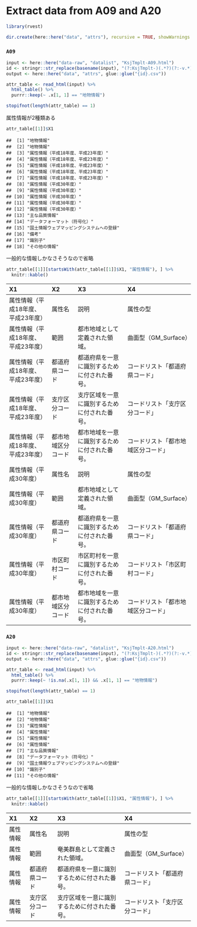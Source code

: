 Extract data from A09 and A20
================

``` r
library(rvest)

dir.create(here::here("data", "attrs"), recursive = TRUE, showWarnings = FALSE)
```

### `A09`

``` r
input <- here::here("data-raw", "datalist", "KsjTmplt-A09.html")
id <- stringr::str_replace(basename(input), "(?:KsjTmplt-)(.*?)(?:-v.*)?(?:\\.html)", "\\1")
output <- here::here("data", "attrs", glue::glue("{id}.csv"))

attr_table <- read_html(input) %>% 
  html_table() %>% 
  purrr::keep(~ .x[1, 1] == "地物情報")

stopifnot(length(attr_table) == 1)
```

属性情報が2種類ある

``` r
attr_table[[1]]$X1
```

    ##  [1] "地物情報"                                
    ##  [2] "地物情報"                                
    ##  [3] "属性情報（平成18年度、平成23年度）"      
    ##  [4] "属性情報（平成18年度、平成23年度）"      
    ##  [5] "属性情報（平成18年度、平成23年度）"      
    ##  [6] "属性情報（平成18年度、平成23年度）"      
    ##  [7] "属性情報（平成18年度、平成23年度）"      
    ##  [8] "属性情報（平成30年度）"                  
    ##  [9] "属性情報（平成30年度）"                  
    ## [10] "属性情報（平成30年度）"                  
    ## [11] "属性情報（平成30年度）"                  
    ## [12] "属性情報（平成30年度）"                  
    ## [13] "主な品質情報"                            
    ## [14] "データフォーマット（符号化）"            
    ## [15] "国土情報ウェブマッピングシステムへの登録"
    ## [16] "備考"                                    
    ## [17] "識別子"                                  
    ## [18] "その他の情報"

一般的な情報しかなさそうなので省略

``` r
attr_table[[1]][startsWith(attr_table[[1]]$X1, "属性情報"), ] %>% 
  knitr::kable()
```

| X1                                 | X2                 | X3                                           | X4                                 |
|:-----------------------------------|:-------------------|:---------------------------------------------|:-----------------------------------|
| 属性情報（平成18年度、平成23年度） | 属性名             | 説明                                         | 属性の型                           |
| 属性情報（平成18年度、平成23年度） | 範囲               | 都市地域として定義された領域。               | 曲面型（GM\_Surface）              |
| 属性情報（平成18年度、平成23年度） | 都道府県コード     | 都道府県を一意に識別するために付された番号。 | コードリスト「都道府県コード」     |
| 属性情報（平成18年度、平成23年度） | 支庁区分コード     | 支庁区域を一意に識別するために付された番号。 | コードリスト「支庁区分コード」     |
| 属性情報（平成18年度、平成23年度） | 都市地域区分コード | 都市地域を一意に識別するために付された番号。 | コードリスト「都市地域区分コード」 |
| 属性情報（平成30年度）             | 属性名             | 説明                                         | 属性の型                           |
| 属性情報（平成30年度）             | 範囲               | 都市地域として定義された領域。               | 曲面型（GM\_Surface）              |
| 属性情報（平成30年度）             | 都道府県コード     | 都道府県を一意に識別するために付された番号。 | コードリスト「都道府県コード」     |
| 属性情報（平成30年度）             | 市区町村コード     | 市区町村を一意に識別するために付された番号。 | コードリスト「市区町村コード」     |
| 属性情報（平成30年度）             | 都市地域区分コード | 都市地域を一意に識別するために付された番号。 | コードリスト「都市地域区分コード」 |

### `A20`

``` r
input <- here::here("data-raw", "datalist", "KsjTmplt-A20.html")
id <- stringr::str_replace(basename(input), "(?:KsjTmplt-)(.*?)(?:-v.*)?(?:\\.html)", "\\1")
output <- here::here("data", "attrs", glue::glue("{id}.csv"))

attr_table <- read_html(input) %>% 
  html_table() %>% 
  purrr::keep(~ !is.na(.x[1, 1]) && .x[1, 1] == "地物情報")

stopifnot(length(attr_table) == 1)
```

``` r
attr_table[[1]]$X1
```

    ##  [1] "地物情報"                                
    ##  [2] "地物情報"                                
    ##  [3] "属性情報"                                
    ##  [4] "属性情報"                                
    ##  [5] "属性情報"                                
    ##  [6] "属性情報"                                
    ##  [7] "主な品質情報"                            
    ##  [8] "データフォーマット（符号化）"            
    ##  [9] "国土情報ウェブマッピングシステムへの登録"
    ## [10] "識別子"                                  
    ## [11] "その他の情報"

一般的な情報しかなさそうなので省略

``` r
attr_table[[1]][startsWith(attr_table[[1]]$X1, "属性情報"), ] %>% 
  knitr::kable()
```

| X1       | X2             | X3                                           | X4                             |
|:---------|:---------------|:---------------------------------------------|:-------------------------------|
| 属性情報 | 属性名         | 説明                                         | 属性の型                       |
| 属性情報 | 範囲           | 奄美群島として定義された領域。               | 曲面型（GM\_Surface）          |
| 属性情報 | 都道府県コード | 都道府県を一意に識別するために付された番号。 | コードリスト「都道府県コード」 |
| 属性情報 | 支庁区分コード | 支庁区域を一意に識別するために付された番号。 | コードリスト「支庁区分コード」 |
